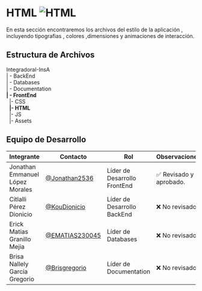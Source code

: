 # HTML  ![HTML](https://img.shields.io/badge/HTML-239120?style=for-the-badge&logo=html5&logoColor=white)


 En esta sección encontraremos los archivos del estilo de la aplicación , incluyendo tipografias , colores ,dimensiones y animaciones de interacción.

## Estructura de Archivos

IntegradoraI-InsA<br>
| - BackEnd<br>
| - Databases<br>
| - Documentation<br>
**| - FrontEnd**<br>
&nbsp;&nbsp;|- CSS<br>
&nbsp;&nbsp;**|- HTML**<br>
&nbsp;&nbsp;|- JS<br>
&nbsp;&nbsp;|- Assets<br>


## Equipo de Desarrollo

|Integrante|Contacto|Rol|Observaciones|
|------------|--------|---|---|
|Jonathan Emmanuel López Morales|[@Jonathan2536](https://github.com/Jonathan2536)|Líder de Desarrollo FrontEnd|✅ Revisado y aprobado.|
|Citlalli Pérez Dionicio|[@KouDionicio](https://github.com/KouDionicio)|Líder de Desarrollo BackEnd|❌ No revisado.|
|Erick Matias Granillo Mejia|[@EMATIAS230045](https://github.com/EMATIAS230045)|Líder de Databases|❌ No revisado.|
|Brisa Nallely García Gregorio|[@Brisgregorio](https://github.com/Brisgregorio)|Líder de Documentation|❌ No revisado |
